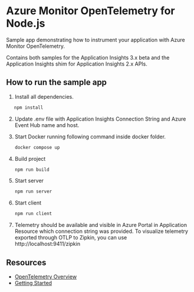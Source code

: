 # Azure Monitor OpenTelemetry for Node.js
Sample app demonstrating how to instrument your application with Azure Monitor OpenTelemetry.

Contains both samples for the Application Insights 3.x beta and the Application Insights shim for Application Insights 2.x APIs.

## How to run the sample app

1. Install all dependencies.
 ```bash
    npm install
```
2. Update .env file with Application Insights Connection String and Azure Event Hub name and host.
3. Start Docker running following command inside docker folder.
    ```bash
    docker compose up 
    ```
4. Build project 
    ```bash
    npm run build
    ```
5. Start server 
    ```bash
    npm run server
    ```
6. Start client 
    ```bash
    npm run client
    ```

7. Telemetry should be available and visible in Azure Portal in Application Resource which connection string was provided. To visualize telemetry exported through OTLP to Zipkin, you can use http://localhost:9411/zipkin



## Resources


- [OpenTelemetry Overview](https://learn.microsoft.com/en-us/azure/azure-monitor/app/opentelemetry-overview)
- [Getting Started](https://learn.microsoft.com/en-us/azure/azure-monitor/app/opentelemetry-enable?tabs=nodejs)
